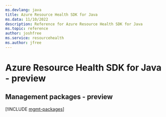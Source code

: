 ```yaml
---
ms.devlang: java
title: Azure Resource Health SDK for Java
ms.data: 11/10/2022
description: Reference for Azure Resource Health SDK for Java
ms.topic: reference
author: joshfree
ms.service: resourcehealth
ms.author: jfree
---
```

# Azure Resource Health SDK for Java - preview

## Management packages - preview
[!INCLUDE [mgmt-packages](resource-health-mgmt-index.md)]